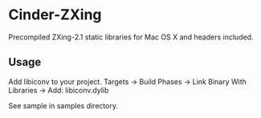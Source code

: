 Cinder-ZXing
============

Precompiled ZXing-2.1 static libraries for Mac OS X and headers included.

Usage
-----

Add libiconv to your project. Targets -> Build Phases -> Link Binary With Libraries -> Add: libiconv.dylib

See sample in samples directory.